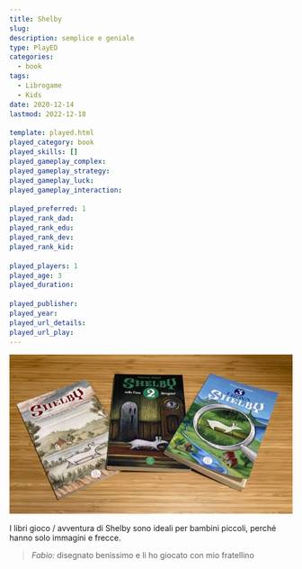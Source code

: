 ```yaml
---
title: Shelby
slug: 
description: semplice e geniale
type: PlayED
categories:
  - book
tags:
  - Librogame
  - Kids
date: 2020-12-14
lastmod: 2022-12-18

template: played.html
played_category: book
played_skills: []
played_gameplay_complex:
played_gameplay_strategy:
played_gameplay_luck:
played_gameplay_interaction:

played_preferred: 1
played_rank_dad: 
played_rank_edu:
played_rank_dev:
played_rank_kid: 

played_players: 1
played_age: 3
played_duration: 

played_publisher: 
played_year: 
played_url_details: 
played_url_play: 
---
```


![](img/libro_shelby.webp)

I libri gioco / avventura di Shelby sono ideali per bambini piccoli, perché hanno solo immagini e frecce.

> *Fabio:*
> disegnato benissimo e li ho giocato con mio fratellino
